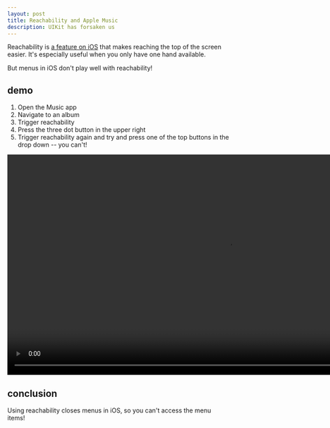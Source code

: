```yaml
---
layout: post
title: Reachability and Apple Music
description: UIKit has forsaken us
---
```


Reachability is [a feature on
iOS](https://support.apple.com/guide/iphone/reachability-iph145eba8e9/ios) that
makes reaching the top of the screen easier. It's especially useful when you
only have one hand available.

But menus in iOS don't play well with reachability!

## demo

1. Open the Music app
2. Navigate to an album
3. Trigger reachability
4. Press the three dot button in the upper right
5. Trigger reachability again and try and press one of the top buttons in the drop down -- you can't!


<video src="/assets/music-reaching.mp4" height="500" controls style="display: block; margin-left: auto; margin-right: auto"></video>


## conclusion

Using reachability closes menus in iOS, so you can't access the menu items!
